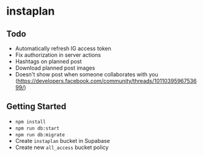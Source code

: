 # instaplan

## Todo

- Automatically refresh IG access token
- Fix authorization in server actions
- Hashtags on planned post
- Download planned post images
- Doesn't show post when someone collaborates with you (<https://developers.facebook.com/community/threads/1011039596753699/>)

## Getting Started

- `npm install`
- `npm run db:start`
- `npm run db:migrate`
- Create `instaplan` bucket in Supabase
- Create new `all_access` bucket policy
